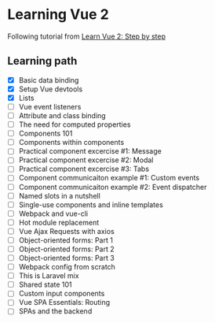 # Learning Vue 2

Following tutorial from [Learn Vue 2: Step by step](https://laracasts.com/series/learn-vue-2-step-by-step/episodes/3?autoplay=true)

## Learning path

- [X] Basic data binding
- [X] Setup Vue devtools
- [X] Lists
- [ ] Vue event listeners
- [ ] Attribute and class binding
- [ ] The need for computed properties
- [ ] Components 101
- [ ] Components within components
- [ ] Practical component excercise #1: Message
- [ ] Practical component excercise #2: Modal
- [ ] Practical component excercise #3: Tabs
- [ ] Component communicaiton example #1: Custom events
- [ ] Component communicaiton example #2: Event dispatcher
- [ ] Named slots in a nutshell
- [ ] Single-use components and inline templates
- [ ] Webpack and vue-cli
- [ ] Hot module replacement
- [ ] Vue Ajax Requests with axios
- [ ] Object-oriented forms: Part 1
- [ ] Object-oriented forms: Part 2
- [ ] Object-oriented forms: Part 3
- [ ] Webpack config from scratch
- [ ] This is Laravel mix
- [ ] Shared state 101
- [ ] Custom input components
- [ ] Vue SPA Essentials: Routing
- [ ] SPAs and the backend
